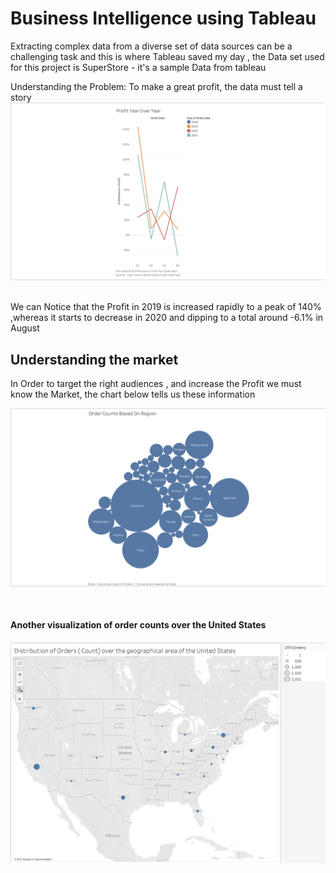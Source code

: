 # Business Intelligence using Tableau 
Extracting complex data from a diverse set of data sources can be a challenging task and this is where Tableau saved my day , 
the Data set used for this project is SuperStore - it's a sample Data from tableau 

Understanding the Problem: 
To make a great profit, the data must tell a story
![image](https://github.com/Asma-Hawari/Business-Intelligence-/blob/7b3b01af2fb3d9e50ed89b09a6ab8f7b3e8cf0e4/Screen%20Shot%202021-11-29%20at%2012.07.58%20PM.png?raw=true)
<div class="open_grepper_editor" title="Edit & Save To Grepper"></div><br>
We can Notice that the Profit in 2019 is increased rapidly to a peak of 140% ,whereas it starts to decrease in 2020 and dipping to a total around -6.1% in August 

## Understanding the market
In Order to target the right audiences , and increase the Profit we must know the Market,
the chart below tells us these information

![image](https://github.com/Asma-Hawari/Business-Intelligence-/blob/main/Screen%20Shot%202021-11-29%20at%2012.18.34%20PM.png?raw=true)
<div class="open_grepper_editor" title="Edit & Save To Grepper"></div><br>

#### Another visualization of order counts over the United States
![image](https://github.com/Asma-Hawari/Business-Intelligence-/blob/main/Screen%20Shot%202021-11-29%20at%2012.22.18%20PM.png?raw=true)
<div class="open_grepper_editor" title="Edit & Save To Grepper"></div>
